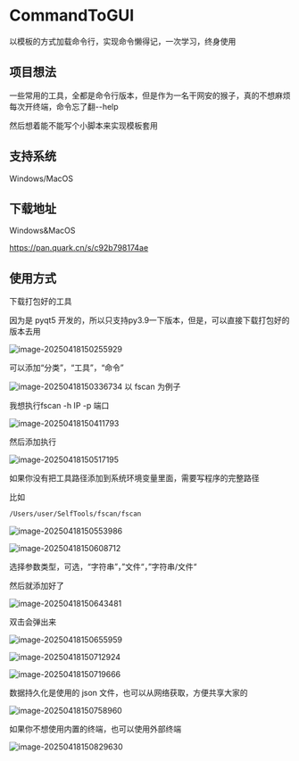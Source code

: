 # CommandToGUI

以模板的方式加载命令行，实现命令懒得记，一次学习，终身使用

## 项目想法

一些常用的工具，全都是命令行版本，但是作为一名干网安的猴子，真的不想麻烦每次开终端，命令忘了翻--help

然后想着能不能写个小脚本来实现模板套用

## 支持系统

Windows/MacOS

## 下载地址

Windows&MacOS

https://pan.quark.cn/s/c92b798174ae


## 使用方式

下载打包好的工具

因为是 pyqt5 开发的，所以只支持py3.9一下版本，但是，可以直接下载打包好的版本去用

![image-20250418150255929](./assets/image-20250418150255929.png)



可以添加“分类”，“工具”，“命令”

![image-20250418150336734](./assets/image-20250418150336734.png)
以 fscan 为例子

我想执行fscan -h IP -p 端口

![image-20250418150411793](./assets/image-20250418150411793.png)

然后添加执行

![image-20250418150517195](./assets/image-20250418150517195.png)

如果你没有把工具路径添加到系统环境变量里面，需要写程序的完整路径

比如

```bash
/Users/user/SelfTools/fscan/fscan
```



![image-20250418150553986](./assets/image-20250418150553986.png)

![image-20250418150608712](./assets/image-20250418150608712.png)

选择参数类型，可选，“字符串”，”文件“，”字符串/文件“

然后就添加好了

![image-20250418150643481](./assets/image-20250418150643481.png)

双击会弹出来

![image-20250418150655959](./assets/image-20250418150655959.png)

![image-20250418150712924](./assets/image-20250418150712924.png)

![image-20250418150719666](./assets/image-20250418150719666.png)

数据持久化是使用的 json 文件，也可以从网络获取，方便共享大家的

![image-20250418150758960](./assets/image-20250418150758960.png)

如果你不想使用内置的终端，也可以使用外部终端

![image-20250418150829630](./assets/image-20250418150829630.png)

## 
